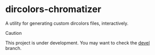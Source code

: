 # dircolors-chromatizer
A utility for generating custom dircolors files, interactively.

> [!CAUTION]
> This project is under development. You may want to check the
> [devel](https://github.com/dimitrios-git/dircolors-chromatizer/tree/devel)
> branch.
